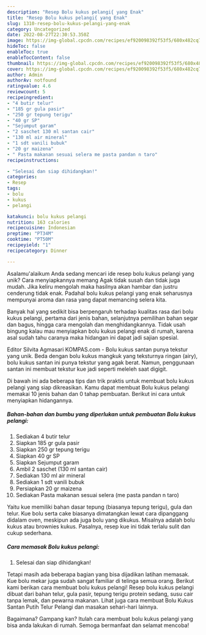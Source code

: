 ```yaml
---
description: "Resep Bolu kukus pelangi{ yang Enak"
title: "Resep Bolu kukus pelangi{ yang Enak"
slug: 1310-resep-bolu-kukus-pelangi-yang-enak
category: Uncategorized
date: 2022-08-27T22:30:53.350Z
image: https://img-global.cpcdn.com/recipes/ef920098392f53f5/680x482cq70/bolu-kukus-pelangi-foto-resep-utama.jpg
hideToc: false
enableToc: true
enableTocContent: false
thumbnail: https://img-global.cpcdn.com/recipes/ef920098392f53f5/680x482cq70/bolu-kukus-pelangi-foto-resep-utama.jpg
cover: https://img-global.cpcdn.com/recipes/ef920098392f53f5/680x482cq70/bolu-kukus-pelangi-foto-resep-utama.jpg
author: Admin
authorAv: notfound
ratingvalue: 4.6
reviewcount: 5
recipeingredient:
- "4 butir telur"
- "185 gr gula pasir"
- "250 gr tepung terigu"
- "40 gr SP"
- "Sejumput garam"
- "2 saschet 130 ml santan cair"
- "130 ml air mineral"
- "1 sdt vanili bubuk"
- "20 gr maizena"
- " Pasta makanan sesuai selera me pasta pandan n taro"
recipeinstructions:

- "Selesai dan siap dihidangkan!"
categories:
- Resep
tags:
- bolu
- kukus
- pelangi

katakunci: bolu kukus pelangi 
nutrition: 163 calories
recipecuisine: Indonesian
preptime: "PT34M"
cooktime: "PT50M"
recipeyield: "1"
recipecategory: Dinner

---
```



Asalamu'alaikum Anda sedang mencari ide resep bolu kukus pelangi yang unik? Cara menyiapkannya memang Agak tidak susah dan tidak juga mudah. Jika keliru mengolah maka hasilnya akan hambar dan justru cenderung tidak enak. Padahal bolu kukus pelangi yang enak seharusnya mempunyai aroma dan rasa yang dapat memancing selera kita.


Banyak hal yang sedikit bisa berpengaruh terhadap kualitas rasa dari bolu kukus pelangi, pertama dari jenis bahan, selanjutnya pemilihan bahan segar dan bagus, hingga cara mengolah dan menghidangkannya. Tidak usah bingung kalau mau menyiapkan bolu kukus pelangi enak di rumah, karena asal sudah tahu caranya maka hidangan ini dapat jadi sajian spesial.

Editor Silvita Agmasari KOMPAS.com - Bolu kukus santan punya tekstur yang unik. Beda dengan bolu kukus mangkuk yang teksturnya ringan (airy), bolu kukus santan ini punya tekstur yang agak berat. Namun, penggunaan santan ini membuat tekstur kue jadi seperti meleleh saat digigit.


Di bawah ini ada beberapa tips dan trik praktis untuk membuat bolu kukus pelangi yang siap dikreasikan. Kamu dapat membuat Bolu kukus pelangi memakai 10 jenis bahan dan 0 tahap pembuatan. Berikut ini cara untuk menyiapkan hidangannya.

<!--inarticleads1-->

##### Bahan-bahan dan bumbu yang diperlukan untuk pembuatan Bolu kukus pelangi:

1. Sediakan 4 butir telur
1. Siapkan 185 gr gula pasir
1. Siapkan 250 gr tepung terigu
1. Siapkan 40 gr SP
1. Siapkan Sejumput garam
1. Ambil 2 saschet (130 ml santan cair)
1. Sediakan 130 ml air mineral
1. Sediakan 1 sdt vanili bubuk
1. Persiapkan 20 gr maizena
1. Sediakan  Pasta makanan sesuai selera (me pasta pandan n taro)


Yaitu kue memiliki bahan dasar tepung (biasanya tepung terigu), gula dan telur. Kue bolu serta cake biasanya dimatangkan lewat cara dipanggang didalam oven, meskipun ada juga bolu yang dikukus. Misalnya adalah bolu kukus atau brownies kukus. Pasalnya, resep kue ini tidak terlalu sulit dan cukup sederhana. 

<!--inarticleads2-->

##### Cara memasak Bolu kukus pelangi:


1. Selesai dan siap dihidangkan!

Tetapi masih ada beberapa bagian yang bisa dijadikan latihan memasak. Kue bolu mekar juga sudah sangat familiar di telinga semua orang. Berikut kami berikan cara membuat bolu kukus pelangi! Resep bolu kukus pelangi dibuat dari bahan telur, gula pasir, tepung terigu protein sedang, susu cair tanpa lemak, dan pewarna makanan. Lihat juga cara membuat Bolu Kukus Santan Putih Telur Pelangi dan masakan sehari-hari lainnya. 

Bagaimana? Gampang kan? Itulah cara membuat bolu kukus pelangi yang bisa anda lakukan di rumah. Semoga bermanfaat dan selamat mencoba!
